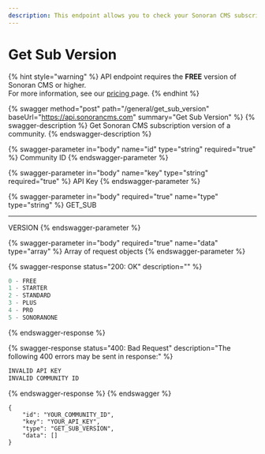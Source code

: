 ```yaml
---
description: This endpoint allows you to check your Sonoran CMS subscription version.
---
```


# Get Sub Version

{% hint style="warning" %}
API endpoint requires the **FREE** version of Sonoran CMS or higher.\
For more information, see our [pricing ](../../../../pricing/pricing-faq/)page.
{% endhint %}

{% swagger method="post" path="/general/get_sub_version" baseUrl="https://api.sonorancms.com" summary="Get Sub Version" %}
{% swagger-description %}
Get Sonoran CMS subscription version of a community.
{% endswagger-description %}

{% swagger-parameter in="body" name="id" type="string" required="true" %}
Community ID
{% endswagger-parameter %}

{% swagger-parameter in="body" name="key" type="string" required="true" %}
API Key
{% endswagger-parameter %}

{% swagger-parameter in="body" required="true" name="type" type="string" %}
GET_SUB

___

VERSION
{% endswagger-parameter %}

{% swagger-parameter in="body" required="true" name="data" type="array" %}
Array of request objects
{% endswagger-parameter %}

{% swagger-response status="200: OK" description="" %}
```javascript
0 - FREE
1 - STARTER
2 - STANDARD
3 - PLUS
4 - PRO
5 - SONORANONE
```
{% endswagger-response %}

{% swagger-response status="400: Bad Request" description="The following 400 errors may be sent in response:" %}
```javascript
INVALID API KEY
INVALID COMMUNITY ID
```
{% endswagger-response %}
{% endswagger %}

```
{
    "id": "YOUR_COMMUNITY_ID",
    "key": "YOUR_API_KEY",
    "type": "GET_SUB_VERSION",
    "data": []
}
```
